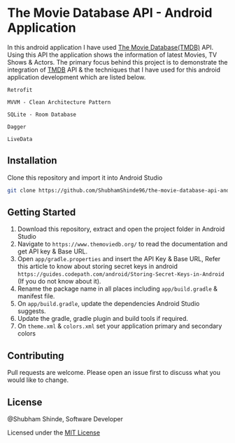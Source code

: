 # The Movie Database API - Android Application

In this android application I have used [The Movie Database(TMDB)](https://www.themoviedb.org/) API.
Using this API the application shows the information of latest Movies, TV Shows & Actors. 
The primary focus behind this project is to demonstrate the integration of [TMDB](https://www.themoviedb.org/) API & the techniques that I have used for this android application development which are listed below.

`Retrofit`

`MVVM - Clean Architecture Pattern`

`SQLite - Room Database`

`Dagger`

`LiveData`

## Installation

Clone this repository and import it into Android Studio

```bash
git clone https://github.com/ShubhamShinde96/the-movie-database-api-android.git
```

## Getting Started
1. Download this repository, extract and open the project folder in Android Studio
2. Navigate to ```https://www.themoviedb.org/``` to read the documentation and get API key & Base URL.
3. Open `app/gradle.properties` and insert the API Key & Base URL, Refer this article to know about storing secret keys in android ```https://guides.codepath.com/android/Storing-Secret-Keys-in-Android``` (If you do not know about it).
4. Rename the package name in all places including `app/build.gradle` & manifest file.
5. On `app/build.gradle`, update the dependencies Android Studio suggests.
6. Update the gradle, gradle plugin and build tools if required.
7. On `theme.xml` & `colors.xml` set your application primary and secondary colors 



## Contributing
Pull requests are welcome. Please open an issue first to discuss what you would like to change.


## License
@Shubham Shinde, Software Developer

Licensed under the [MIT License](LICENSE)
